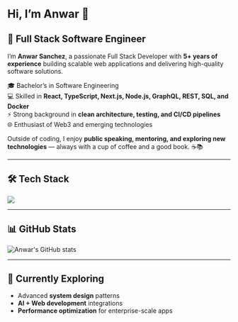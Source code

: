 <h1 style="font-size:25px">Hi, I’m Anwar 👋</h1> 

## 🚀 Full Stack Software Engineer  

I’m **Anwar Sanchez**, a passionate Full Stack Developer with **5+ years of experience** building scalable web applications and delivering high-quality software solutions.  

🎓 Bachelor’s in Software Engineering  
💻 Skilled in **React, TypeScript, Next.js, Node.js, GraphQL, REST, SQL, and Docker**  
⚡ Strong background in **clean architecture, testing, and CI/CD pipelines**  
🌐 Enthusiast of Web3 and emerging technologies  

Outside of coding, I enjoy **public speaking, mentoring, and exploring new technologies** — always with a cup of coffee and a good book. ☕📚  

---

## 🛠️ Tech Stack  

<div>
  <img src="https://go-skill-icons.vercel.app/api/icons?i=ts,react,nextjs,nodejs,express,graphql,sql,postgres,docker,git,html,css,js,angular" />
</div>

---

## 📊 GitHub Stats  

![Anwar's GitHub stats](https://github-readme-stats.vercel.app/api?username=zleypner&show_icons=true&theme=vue-dark)

---

## 🌱 Currently Exploring  
- Advanced **system design** patterns  
- **AI + Web development** integrations  
- **Performance optimization** for enterprise-scale apps  
